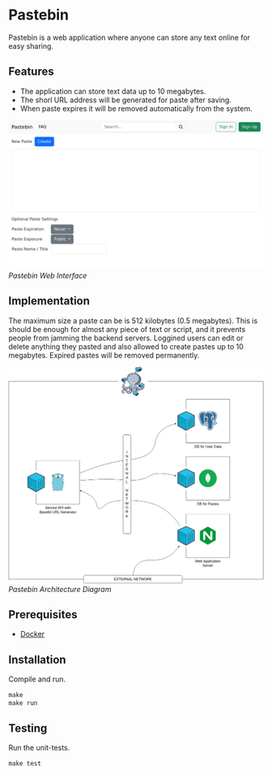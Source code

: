 # Pastebin

Pastebin is a web application where anyone can store any text online for easy sharing.

## Features

- The application can store text data up to 10 megabytes.
- The shorl URL address will be generated for paste after saving.
- When paste expires it will be removed automatically from the system.

![Pastebin](./pastebin-web-ui.png)
*Pastebin Web Interface*

## Implementation

The maximum size a paste can be is 512 kilobytes (0.5 megabytes). This is should be enough for almost any piece of text or script, and it prevents people from jamming the backend servers. Loggined users can edit or delete anything they pasted and also allowed to create pastes up to 10 megabytes. Expired pastes will be removed permanently.

![Architecture](./pastebin-arch-diagram.png)
*Pastebin Architecture Diagram*

## Prerequisites

- [Docker](https://docs.docker.com/desktop/linux/install/)

## Installation

Compile and run.

```
make
make run
```

## Testing

Run the unit-tests.

```
make test
```
